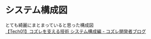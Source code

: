 # システム構成図

とても綺麗にまとまっていると思った構成図  
[【Tech01】コズレを支える技術 システム構成編 - コズレ開発者ブログ](https://cozre-tech.hatenablog.jp/entry/2020/05/17/120159)  
